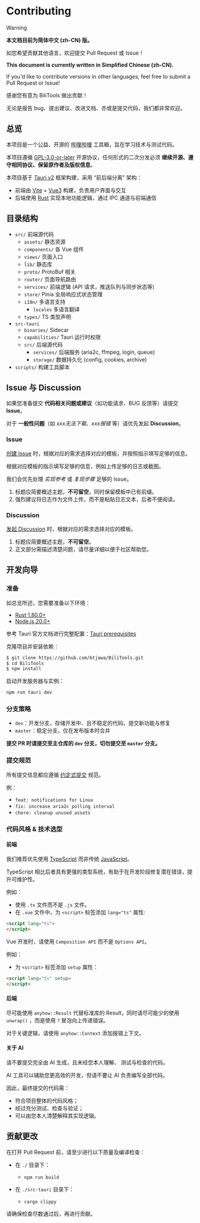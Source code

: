 # Contributing

> [!WARNING] 
> **本文档目前为简体中文 (zh-CN) 版。**
> 
> 如您希望贡献其他语言，欢迎提交 Pull Request 或 Issue！
>
> **This document is currently written in Simplified Chinese (zh-CN).**
> 
> If you'd like to contribute versions in other languages, feel free to submit a Pull Request or Issue!

感谢您有意为 BiliTools 做出贡献！

无论是报告 bug、提出建议、改进文档、亦或是提交代码，我们都非常欢迎。

## 总览

本项目是一个公益、开源的 [哔哩哔哩](https://www.bilibili.com) 工具箱，旨在学习技术与测试代码。

本项目遵循 [GPL-3.0-or-later](/LICENSE) 开源协议，任何形式的二次分发必须 **继续开源、遵守相同协议、保留原作者及版权信息**。

本项目基于 [Tauri v2](https://v2.tauri.app) 框架构建，采用 “前后端分离” 架构：
- 前端由 [Vite](https://vitejs.dev/) + [Vue3](https://vuejs.org/) 构建，负责用户界面与交互
- 后端使用 [Rust](https://www.rust-lang.org/) 实现本地功能逻辑，通过 IPC 通道与前端通信

## 目录结构

- `src/` 前端源代码
  - `assets/` 静态资源
  - `components/` 各 Vue 组件
  - `views/` 页面入口
  - `lib/` 静态库
  - `proto/` ProtoBuf 相关
  - `router/` 页面导航路由
  - `services/` 前端逻辑 (API 请求，推送队列与同步状态等)
  - `store/` Pinia 全局响应式状态管理
  - `i18n/` 多语言支持
    - `locales` 多语言翻译
  - `types/` TS 类型声明
- `src-tauri`
  - `binaries/` Sidecar
  - `capabilities/` Tauri 运行时权限
  - `src/` 后端源代码
    - `services/` 后端服务 (aria2c, ffmpeg, login, queue)
    - `storage/` 数据持久化 (config, cookies, archive)
- `scripts/` 构建工具脚本

## Issue 与 Discussion

如果您准备提交 **代码相关问题或建议**（如功能请求、BUG 反馈等）请提交 **Issue**。

对于 **一般性问题**（如 *xxx无法下载*、*xxx报错* 等）请优先发起 **Discussion**。

### Issue

[创建 Issue](https://github.com/btjawa/BiliTools/issues/new/choose) 时，根据对应的需求选择对应的模板，并按照指示填写足够的信息。

根据对应模板的指示填写足够的信息，例如上传足够的日志或截图。

我们会优先处理 *实现参考* 或 *复现步骤* 足够的 Issue。

1. 标题应简要概述主题，**不可留空**，同时保留模板中已有前缀。
2. 强烈建议将日志作为文件上传，而不是粘贴日志文本，后者不便阅读。

### Discussion

[发起 Discussion](https://github.com/btjawa/BiliTools/discussions/new/choose) 时，根据对应的需求选择对应的模板。

1. 标题应简要概述主题，**不可留空**。
2. 正文部分需描述清楚问题，请尽量详细以便于社区帮助您。

## 开发向导

### 准备

如总览所述，您需要准备以下环境：

- [Rust 1.80.0+](https://www.rust-lang.org/tools/install)
- [Node.js 20.0+](https://nodejs.org/en/download)

参考 Tauri 官方文档进行完整配置：[Tauri prerequisites](https://v2.tauri.app/start/prerequisites/)

克隆项目并安装依赖：

```bash
$ git clone https://github.com/btjawa/BiliTools.git
$ cd BiliTools
$ npm install
```

启动开发服务器与实例：

```bash
npm run tauri dev
```

### 分支策略

- `dev`：开发分支，存储开发中、且不稳定的代码，提交新功能与修复
- `master`：稳定分支，仅在发布版本时合并

**提交 PR 时请提交至主仓库的 `dev` 分支，切勿提交至 `master` 分支。**

### 提交规范

所有提交信息都应遵循 [约定式提交](https://www.conventionalcommits.org/zh-hans/v1.0.0/) 规范。

例：
- `feat: notifications for Linux`
- `fix: increase aria2c polling interval`
- `chore: cleanup unused assets`

### 代码风格 & 技术选型

#### 前端

我们推荐优先使用 [TypeScript](https://www.typescriptlang.org/) 而非传统 [JavaScript](https://developer.mozilla.org/en-US/docs/Web/JavaScript)。

TypeScript 相比后者具有更强的类型系统，有助于在开发阶段修复潜在错误，提升可维护性。

例如：

- 使用 `.ts` 文件而不是 `.js` 文件。
- 在 `.vue` 文件中，为 `<script>` 标签添加 `lang="ts"` 属性:
```html
<script lang="ts">
</script>
```

Vue 开发时，请使用 `Composition API` 而不是 `Options API`。

例如：

- 为 `<script>` 标签添加 `setup` 属性：
```html
<script lang="ts" setup>
</script>
```

#### 后端

尽可能使用 `anyhow::Result` 代替标准库的 Result，同时请尽可能少的使用 `unwrap()` ，而是使用 `?` 冒泡向上传递错误。

对于关键逻辑，请使用 `anyhow::Context` 添加报错上下文。

#### 关于 AI

请不要提交完全由 AI 生成，且未经您本人理解、 测试与检查的代码。

AI 工具可以辅助您更高效的开发，但请不要让 AI 负责编写全部代码。

因此，最终提交的代码需：

- 符合项目整体的代码风格；
- 经过充分测试、检查与验证；
- 可以由您本人清楚解释其实现逻辑。

## 贡献更改

在打开 Pull Request 前，请至少进行以下质量及编译检查：

- 在 `./` 目录下：
  - `npm run build`

- 在 `./src-tauri` 目录下：
  - `cargo clippy`

请确保检查尽数通过后，再进行贡献。